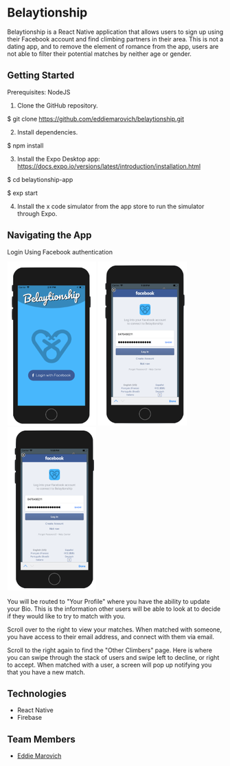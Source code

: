 # Belaytionship

Belaytionship is a React Native application that allows users to sign up using their Facebook account and find climbing partners in their area.  This is not a dating app, and to remove the element of romance from the app, users are not able to filter their potential matches by neither age or gender.  

## Getting Started

Prerequisites: NodeJS

1. Clone the GitHub repository.

$ git clone https://github.com/eddiemarovich/belaytionship.git

2. Install dependencies.

$ npm install

3. Install the Expo Desktop app: https://docs.expo.io/versions/latest/introduction/installation.html

$ cd belaytionship-app

$ exp start

4. Install the x code simulator from the app store to run the simulator through Expo.


## Navigating the App

Login Using Facebook authentication

<img src="belaytionship-app/assets/images/screenshots/Login.png" height="380" >
<img src="belaytionship-app/assets/images/screenshots/loginInfo.png" height="380" >
<img src="belaytionship-app/assets/images/screenshots/loginInfo.png" height="380" >

You will be routed to "Your Profile" where you have the ability to update your Bio.  This is the information other users will be able to look at to decide if they would like to try to match with you.

Scroll over to the right to view your matches.  When matched with someone, you have access to their email address, and connect with them via email.

Scroll to the right again to find the "Other Climbers" page.  Here is where you can swipe through the stack of users and swipe left to decline, or right to accept.  When matched with a user, a screen will pop up notifying you that you have a new match.



## Technologies
* React Native
* Firebase

## Team Members
* [Eddie Marovich](https://github.com/eddiemarovich)
